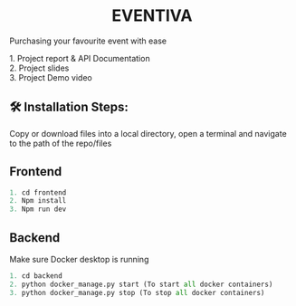 <h1 align="center" id="title">EVENTIVA</h1>

<p id="description">Purchasing your favourite event with ease</p>
1. Project report & API Documentation <br/>
2. Project slides <br/>
3. Project Demo video <br/>

<h2>🛠️ Installation Steps:</h2>

<p>Copy or download files into a local directory, open a terminal and navigate to the path of the repo/files</p>

## Frontend

``` Javascript
1. cd frontend
2. Npm install
3. Npm run dev
```
## Backend
Make sure Docker desktop is running
``` Python
1. cd backend
2. python docker_manage.py start (To start all docker containers)
3. python docker_manage.py stop (To stop all docker containers)
```

